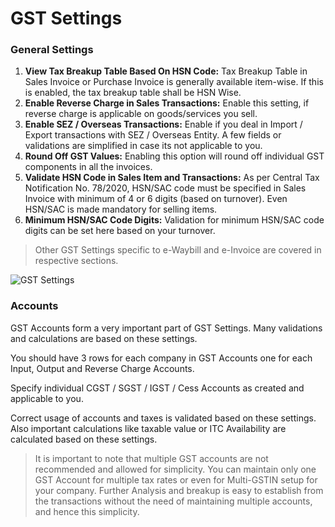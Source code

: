 
# GST Settings



### General Settings


1. **View Tax Breakup Table Based On HSN Code:** Tax Breakup Table in Sales Invoice or Purchase Invoice is generally available item-wise. If this is enabled, the tax breakup table shall be HSN Wise.
2. **Enable Reverse Charge in Sales Transactions:** Enable this setting, if reverse charge is applicable on goods/services you sell.
3. **Enable SEZ / Overseas Transactions:** Enable if you deal in Import / Export transactions with SEZ / Overseas Entity. A few fields or validations are simplified in case its not applicable to you.
4. **Round Off GST Values:** Enabling this option will round off individual GST components in all the invoices.
5. **Validate HSN Code in Sales Item and Transactions:** As per Central Tax Notification No. 78/2020, HSN/SAC code must be specified in Sales Invoice with minimum of 4 or 6 digits (based on turnover). Even HSN/SAC is made mandatory for selling items.
6. **Minimum HSN/SAC Code Digits:** Validation for minimum HSN/SAC code digits can be set here based on your turnover.



> 
> Other GST Settings specific to e-Waybill and e-Invoice are covered in respective sections.
> 
> 
> 


![GST Settings](/files/gst_settings.png)


### Accounts


GST Accounts form a very important part of GST Settings. Many validations and calculations are based on these settings.


You should have 3 rows for each company in GST Accounts one for each Input, Output and Reverse Charge Accounts.


Specify individual CGST / SGST / IGST / Cess Accounts as created and applicable to you.


Correct usage of accounts and taxes is validated based on these settings. Also important calculations like taxable value or ITC Availability are calculated based on these settings.



> 
> It is important to note that multiple GST accounts are not recommended and allowed for simplicity. You can maintain only one GST Account for multiple tax rates or even for Multi-GSTIN setup for your company. Further Analysis and breakup is easy to establish from the transactions without the need of maintaining multiple accounts, and hence this simplicity.
> 
> 
> 




